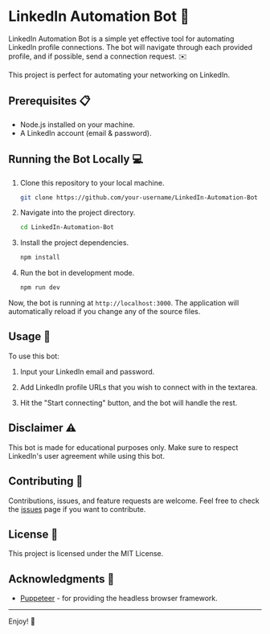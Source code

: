 # LinkedIn Automation Bot 🤖

LinkedIn Automation Bot is a simple yet effective tool for automating LinkedIn profile connections. The bot will navigate through each provided profile, and if possible, send a connection request. ✉️

This project is perfect for automating your networking on LinkedIn.

## Prerequisites 📋

- Node.js installed on your machine.
- A LinkedIn account (email & password).

## Running the Bot Locally 💻

1. Clone this repository to your local machine.

   ```sh
   git clone https://github.com/your-username/LinkedIn-Automation-Bot
   ```

2. Navigate into the project directory.

   ```sh
   cd LinkedIn-Automation-Bot
   ```

3. Install the project dependencies.

   ```sh
   npm install
   ```

4. Run the bot in development mode.

   ```sh
   npm run dev
   ```

Now, the bot is running at `http://localhost:3000`. The application will automatically reload if you change any of the source files.

## Usage 🚀

To use this bot:

1. Input your LinkedIn email and password.

2. Add LinkedIn profile URLs that you wish to connect with in the textarea.

3. Hit the "Start connecting" button, and the bot will handle the rest.

## Disclaimer ⚠️

This bot is made for educational purposes only. Make sure to respect LinkedIn's user agreement while using this bot.

## Contributing 👥

Contributions, issues, and feature requests are welcome. Feel free to check the [issues](https://github.com/your-username/LinkedIn-Automation-Bot/issues) page if you want to contribute.

## License 📄

This project is licensed under the MIT License.

## Acknowledgments 👏

- [Puppeteer](https://github.com/puppeteer/puppeteer) - for providing the headless browser framework.

---

Enjoy! 🎉
